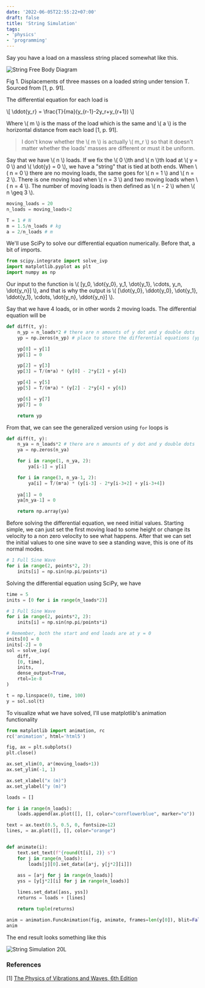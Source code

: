```yaml
---
date: '2022-06-05T22:55:22+07:00'
draft: false
title: 'String Simulation'
tags:
- 'physics'
- 'programming'
---
```


Say you have a load on a massless string placed somewhat like this.

![String Free Body Diagram](/blog/string-simulation/diagram.png)

Fig 1. Displacements of three masses on a loaded string under tension T. Sourced from [1, p. 91].

The differential equation for each load is  

\\[ \ddot{y_r} = \frac{T}{ma}(y_{r-1}-2y_r+y_{r+1}) \\]

Where \\( m \\) is the mass of the load which is the same and \\( a \\) is the horizontal distance from each load [1, p. 91].

> I don't know whether the \\( m \\) is actually \\( m_r \\) so that it doesn't matter whether the loads' masses are different or must it be uniform.

Say that we have \\( n \\) loads. If we fix the \\( 0 \\)th and \\( n \\)th load at \\( y = 0 \\) and \\( \dot{y} = 0 \\), we have a "string" that is tied at both ends. When \\( n = 0 \\) there are no moving loads, the same goes for \\( n = 1 \\) and \\( n = 2 \\). There is one moving load when \\( n = 3 \\) and two moving loads when \\( n = 4 \\). The number of moving loads is then defined as \\( n - 2 \\) when \\( n \geq 3 \\).

```python
moving_loads = 20
n_loads = moving_loads+2

T = 1 # N
m = 1.5/n_loads # kg
a = 2/n_loads # m
```

We'll use SciPy to solve our differential equation numerically. Before that, a bit of imports.

```python
from scipy.integrate import solve_ivp
import matplotlib.pyplot as plt
import numpy as np
```

Our input to the function is \\( [y_0, \dot{y_0}, y_1, \dot{y_1}, \cdots, y_n, \dot{y_n}] \\), and that is why the output is \\( [\dot{y_0}, \ddot{y_0}, \dot{y_1}, \ddot{y_1}, \cdots, \dot{y_n}, \ddot{y_n}] \\).

Say that we have 4 loads, or in other words 2 moving loads. The differential equation will be

```python
def diff(t, y):
    n_yp = n_loads*2 # there are n amounts of y dot and y double dots
    yp = np.zeros(n_yp) # place to store the differential equations (yp as in y prime)

    yp[0] = y[1]
    yp[1] = 0

    yp[2] = y[3]
    yp[3] = T/(m*a) * (y[0] - 2*y[2] + y[4])

    yp[4] = y[5]
    yp[5] = T/(m*a) * (y[2] - 2*y[4] + y[6])

    yp[6] = y[7]
    yp[7] = 0

    return yp
```

From that, we can see the generalized version using `for` loops is

```python
def diff(t, y):
    n_ya = n_loads*2 # there are n amounts of y dot and y double dots
    ya = np.zeros(n_ya)

    for i in range(1, n_ya, 2):
        ya[i-1] = y[i]

    for i in range(3, n_ya-1, 2):
        ya[i] = T/(m*a) * (y[i-3] - 2*y[i-3+2] + y[i-3+4])
    
    ya[1] = 0
    ya[n_ya-1] = 0

    return np.array(ya)
```

Before solving the differential equation, we need initial values. Starting simple, we can just set the first moving load to some height or change its velocity to a non zero velocity to see what happens. After that we can set the initial values to one sine wave to see a standing wave, this is one of its normal modes.

```python
# 1 Full Sine Wave
for i in range(2, points*2, 2):
    inits[i] = np.sin(np.pi/points*i)
```

Solving the differential equation using SciPy, we have

```python
time = 5
inits = [0 for i in range(n_loads*2)]

# 1 Full Sine Wave
for i in range(2, points*2, 2):
    inits[i] = np.sin(np.pi/points*i)

# Remember, both the start and end loads are at y = 0
inits[0] = 0
inits[-2] = 0
sol = solve_ivp(
    diff, 
    [0, time], 
    inits,
    dense_output=True, 
    rtol=1e-8
)

t = np.linspace(0, time, 100)
y = sol.sol(t)
```

To visualize what we have solved, I'll use matplotlib's animation functionality

```python
from matplotlib import animation, rc
rc('animation', html='html5')

fig, ax = plt.subplots()
plt.close()

ax.set_xlim(0, a*(moving_loads+1))
ax.set_ylim(-1, 1)

ax.set_xlabel("x (m)")
ax.set_ylabel("y (m)")

loads = []

for i in range(n_loads):
    loads.append(ax.plot([], [], color="cornflowerblue", marker="o"))

text = ax.text(0.5, 0.5, 0, fontsize=12)
lines, = ax.plot([], [], color="orange")


def animate(i):
    text.set_text(f"{round(t[i], 2)} s")
    for j in range(n_loads):
        loads[j][0].set_data([a*j, y[j*2][i]])
    
    ass = [a*j for j in range(n_loads)]
    yss = [y[j*2][i] for j in range(n_loads)]

    lines.set_data([ass, yss])
    returns = loads + [lines]

    return tuple(returns)

anim = animation.FuncAnimation(fig, animate, frames=len(y[0]), blit=False, repeat=True, interval=1/24*1000)
anim
```

The end result looks something like this

![String Simulation 20L](/blog/string-simulation/animation.gif)

### References

[1] [The Physics of Vibrations and Waves, 6th Edition](https://www.wiley.com/en-us/The+Physics+of+Vibrations+and+Waves%2C+6th+Edition-p-9780470012956)


